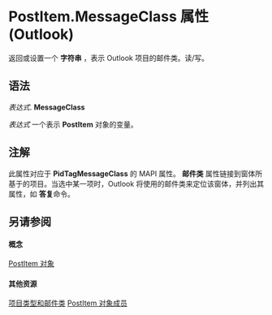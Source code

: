 
# PostItem.MessageClass 属性 (Outlook)

返回或设置一个 **字符串** ，表示 Outlook 项目的邮件类。读/写。


## 语法

 _表达式_. **MessageClass**

 _表达式_ 一个表示 **PostItem** 对象的变量。


## 注解

此属性对应于 **PidTagMessageClass** 的 MAPI 属性。 **邮件类** 属性链接到窗体所基于的项目。当选中某一项时，Outlook 将使用的邮件类来定位该窗体，并列出其属性，如 **答复**命令。


## 另请参阅


#### 概念


[PostItem 对象](de44065d-4e93-315a-279f-7b92f09c0465.md)
#### 其他资源


[项目类型和邮件类](http://msdn.microsoft.com/library/15b709cc-7486-b6c7-88a3-4a4d8e0ab292%28Office.15%29.aspx)
[PostItem 对象成员](5b150db1-c96d-0721-ec36-d5b5ebc20fd8.md)